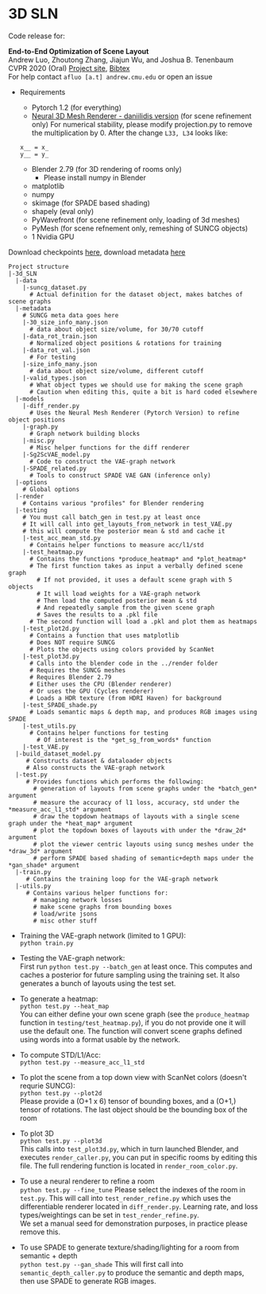 # 3D SLN 
Code release for:

**End-to-End Optimization of Scene Layout**  
Andrew Luo, Zhoutong Zhang, Jiajun Wu, and Joshua B. Tenenbaum  
CVPR 2020 (Oral) [Project site](http://3dsln.csail.mit.edu/),  [Bibtex](http://3dsln.csail.mit.edu/bibtex/3dsln_cvpr.bib)  
For help contact `afluo [a.t] andrew.cmu.edu` or open an issue
* Requirements  
   * Pytorch 1.2 (for everything)
   * [Neural 3D Mesh Renderer - daniilidis version](https://github.com/daniilidis-group/neural_renderer)   (for scene refinement only)
   For numerical stability, please modify projection.py to remove the multiplication by 0. 
   After the change `L33, L34` looks like: 
   ```
   x__ = x_
   y__ = y_ 
   ```
   
   * Blender 2.79 (for 3D rendering of rooms only)
     * Please install numpy in Blender
   * matplotlib
   * numpy
   * skimage (for SPADE based shading)
   * shapely (eval only)
   * PyWavefront (for scene refinement only, loading of 3d meshes)
   * PyMesh (for scene refnement only, remeshing of SUNCG objects)
   * 1 Nvidia GPU
  
Download checkpoints [here](https://u.pcloud.link/publink/show?code=XZcDaNkZiaNSUcUK57R7aLJH9Pr3kyzWGqMk), download metadata [here](https://u.pcloud.link/publink/show?code=XZaDaNkZ4bapJodBqTjUBrpyMqUT8zqqCQHk)
```
Project structure
|-3d_SLN
  |-data
    |-suncg_dataset.py
      # Actual definition for the dataset object, makes batches of scene graphs
  |-metadata
    # SUNCG meta data goes here
    |-30_size_info_many.json
      # data about object size/volume, for 30/70 cutoff
    |-data_rot_train.json
      # Normalized object positions & rotations for training
    |-data_rot_val.json
      # For testing
    |-size_info_many.json
      # data about object size/volume, different cutoff
    |-valid_types.json
      # What object types we should use for making the scene graph
      # Caution when editing this, quite a bit is hard coded elsewhere
  |-models
    |-diff_render.py
      # Uses the Neural Mesh Renderer (Pytorch Version) to refine object positions
    |-graph.py
      # Graph network building blocks
    |-misc.py
      # Misc helper functions for the diff renderer
    |-Sg2ScVAE_model.py
      # Code to construct the VAE-graph network
    |-SPADE_related.py
      # Tools to construct SPADE VAE GAN (inference only)
  |-options
    # Global options
  |-render
    # Contains various "profiles" for Blender rendering
  |-testing
    # You must call batch_gen in test.py at least once
    # It will call into get_layouts_from_network in test_VAE.py
    # this will compute the posterior mean & std and cache it
    |-test_acc_mean_std.py
      # Contains helper functions to measure acc/l1/std 
    |-test_heatmap.py
      # Contains the functions *produce_heatmap* and *plot_heatmap*
      # The first function takes as input a verbally defined scene graph
        # If not provided, it uses a default scene graph with 5 objects
        # It will load weights for a VAE-graph network
        # Then load the computed posterior mean & std
        # And repeatedly sample from the given scene graph
        # Saves the results to a .pkl file
      # The second function will load a .pkl and plot them as heatmaps
    |-test_plot2d.py
      # Contains a function that uses matplotlib
      # Does NOT require SUNCG
      # Plots the objects using colors provided by ScanNet
    |-test_plot3d.py
      # Calls into the blender code in the ../render folder
      # Requires the SUNCG meshes
      # Requires Blender 2.79
      # Either uses the CPU (Blender renderer)
      # Or uses the GPU (Cycles renderer)
      # Loads a HDR texture (from HDRI Haven) for background
    |-test_SPADE_shade.py
      # Loads semantic maps & depth map, and produces RGB images using SPADE
    |-test_utils.py
      # Contains helper functions for testing
        # Of interest is the *get_sg_from_words* function
    |-test_VAE.py
  |-build_dataset_model.py
     # Constructs dataset & dataloader objects
     # Also constructs the VAE-graph network
  |-test.py
     # Provides functions which performs the following:
       # generation of layouts from scene graphs under the *batch_gen* argument
       # measure the accuracy of l1 loss, accuracy, std under the *measure_acc_l1_std* argument
       # draw the topdown heatmaps of layouts with a single scene graph under the *heat_map* argument
       # plot the topdown boxes of layouts with under the *draw_2d* argument
       # plot the viewer centric layouts using suncg meshes under the *draw_3d* argument
       # perform SPADE based shading of semantic+depth maps under the *gan_shade* argument
  |-train.py
     # Contains the training loop for the VAE-graph network
  |-utils.py
     # Contains various helper functions for:
       # managing network losses
       # make scene graphs from bounding boxes
       # load/write jsons
       # misc other stuff
```
* Training the VAE-graph network (limited to 1 GPU):  
`python train.py`

* Testing the VAE-graph network:  
First run `python test.py --batch_gen` at least once. This computes and caches a posterior for future sampling using the training set. It also generates a bunch of layouts using the test set.

* To generate a heatmap:  
`python test.py --heat_map`  
You can either define your own scene graph (see the `produce_heatmap` function in `testing/test_heatmap.py`), if you do not provide one it will use the default one. The function will convert scene graphs defined using words into a format usable by the network.

* To compute STD/L1/Acc:  
`python test.py --measure_acc_l1_std`

* To plot the scene from a top down view with ScanNet colors (doesn't requrie SUNCG):  
`python test.py --plot2d`  
Please provide a (O+1 x 6) tensor of bounding boxes, and a (O+1,) tensor of rotations. The last object should be the bounding box of the room

* To plot 3D  
`python test.py --plot3d`  
This calls into `test_plot3d.py`, which in turn launched Blender, and executes `render_caller.py`, you can put in specific rooms by editing this file. The full rendering function is located in `render_room_color.py`. 

* To use a neural renderer to refine a room  
`python test.py --fine_tune`
Please select the indexes of the room in `test.py`. This will call into `test_render_refine.py` which uses the differentiable renderer located in `diff_render.py`. Learning rate, and loss types/weightings can be set in `test_render_refine.py`.  
We set a manual seed for demonstration purposes, in practice please remove this.


* To use SPADE to generate texture/shading/lighting for a room from semantic + depth  
`python test.py --gan_shade`
This will first call into `semantic_depth_caller.py` to produce the semantic and depth maps, then use SPADE to generate RGB images.

